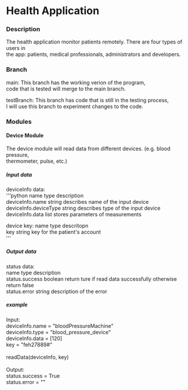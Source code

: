 # Health Application

### Description

The health application monitor patients remotely. There are four types of users in <br />
the app: patients, medical professionals, administrators and developers. <br />



### Branch

main: This branch has the working verion of the program, <br />
code that is tested will merge to the main branch. <br />

testBranch: This branch has code that is still in the testing process, <br />
I will use this branch to experiment changes to the code. <br />

### Modules

#### Device Module

The device module will read data from different devices. (e.g. blood pressure, <br />
thermometer, pulse, etc.) 

##### Input data

deviceInfo data: <br />
'''python
name                      type              description <br />
deviceInfo.name           string      describes name of the input device <br />
deviceInfo.deviceType     string      describes type of the input device <br />
deviceInfo.data           list        stores parameters of measurements <br />

device key:
name        type              descritopn <br />
key         string          key for the patient's account <br />
'''
##### Output data

status data: <br />
name                      type              description <br />
status.success            boolean           return ture if read data successfully otherwise return false <br />
status.error              string            description of the error <br />

##### example

Input: <br />
deviceInfo.name = "bloodPressureMachine" <br />
deviceInfo.type = "blood_pressure_device" <br />
deviceInfo.data = [120] <br />
key = "feh27889#" <br />
<br />
readData(deviceInfo, key) <br />
<br />
Output: <br />
status.success = True <br />
status.error = "" <br />




